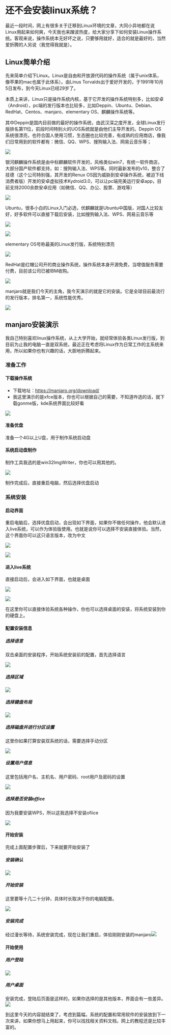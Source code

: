 # 还不会安装linux系统？

最近一段时间，网上有很多关于迁移到Linux环境的文章，大同小异地都在说Linux用起来如何爽，今天我也来蹭波热度，给大家分享下如何安装Linux操作系统。客观来说，操作系统本无好坏之说，只要够用就好，适合的就是最好的，当然爱折腾的人另说（我觉得我就是）。

## Linux简单介绍

先来简单介绍下Linux。Linux是自由和开放源代码的操作系统（属于unix体系，像苹果的mac也属于此体系）。由Linus Torvalds出于爱好开发的，于1991年10月5日发布，到今天Linux已经29岁了。

本质上来讲，Linux只是操作系统内核，基于它开发的操作系统特别多，比如安卓（Android），pc端的发行版本也比较多，比如Deppin、Ubuntu、Debian、RedHat、Centos、manjaro、elementary OS、麒麟操作系统等。

其中Deppin是国内目前做的最好的操作系统，由武汉深之度开发，全球Linux发行版排名第11位，前段时间特别火的UOS系统就是由他们主导开发的。Deppin OS系统很漂亮，也符合国人使用习惯，生态圈也比较完善，有成熟的应用商店，像我们日常用到的软件都有：微信、QQ、WPS、搜狗输入法、网易云音乐等；

![](https://gitee.com/sysker/picBed/raw/master/images/20200829102320.png)

银河麒麟操作系统是由中标麒麟软件开发的，风格类似win7，有统一软件商店，大部分国产软件都支持，如：搜狗输入法、WPS等。同时最新发布的v10，整合了技德（这个公司特别强，其开发的Renux OS因为威胁到安卓操作系统，被迫下线消费者版）开发的安卓虚拟技术Kydroid3.0，可以让pc端完美运行安卓app，目前支持2000余款安卓应用（如微信、QQ、办公、股票、游戏等）

![](https://gitee.com/sysker/picBed/raw/master/images/20200829101820.png)

Ubuntu，很多小白的Linux入门必选，优麒麟就是Ubuntu中国版，对国人比较友好，好多软件可以直接下载后安装，比如搜狗输入法、WPS、网易云音乐等

![](https://gitee.com/sysker/picBed/raw/master/images/c404705c-video-youtube.jpg)

![](https://gitee.com/sysker/picBed/raw/master/images/qilin-4k.png)

elementary OS号称最美的Linux发行版，系统特别漂亮

![](https://gitee.com/sysker/picBed/raw/master/images/desktop.jpg)

RedHat是红帽公司开的商业操作系统，操作系统本身开源免费，当增值服务需要付费，目前该公司已被IBM收购。

![](https://gitee.com/sysker/picBed/raw/master/images/20200829101940.png)

manjaro就是我们今天的主角，我今天演示的就是它的安装。它是全球目前最流行的发行版本，排名第一，系统性能优秀。

![](https://gitee.com/sysker/picBed/raw/master/images/13.png)

## manjaro安装演示

我自己特别喜欢linux操作系统，从上大学开始，就经常体验各类Linux发行版，到目前为止我的电脑一直是双系统，最近正在考虑将Linux作为日常工作的主系统来用，所以如果你也有兴趣的话，大胆地折腾起来。

### 准备工作

#### 下载操作系统

- 下载地址：https://manjaro.org/download/
- 我这里演示的是xfce版本，你也可以根据自己的需要，不知道咋选的话，就下载gonme版，kde系统界面比较好看

![](https://gitee.com/sysker/picBed/raw/master/images/20200829102713.png)

#### 准备优盘

准备一个4G以上U盘，用于制作系统启动盘

#### 系统启动盘制作

制作工具我选的是win32ImgWriter，你也可以用其他的。

![](https://gitee.com/sysker/picBed/raw/master/images/20200829103239.png)

制作完成后，直接重启电脑，然后选择优盘启动

### 系统安装

#### 启动界面

重启电脑后，选择优盘启动，会出现如下界面，如果你不做任何操作，他会默认进入live系统，可以作为体验版使用。也就是说你可以选择不安装直接体验。当然，这个界面你可以这只语言版本，改为中文

![](https://gitee.com/sysker/picBed/raw/master/images/1.png)

![](https://gitee.com/sysker/picBed/raw/master/images/2.png)

#### 进入live系统

直接启动后，会进入如下界面，也就是桌面

![](https://gitee.com/sysker/picBed/raw/master/images/3.png)

![](https://gitee.com/sysker/picBed/raw/master/images/4.png)

在这里你可以直接体验系统各种操作，你也可以选择桌面的安装，将系统安装到你的硬盘上。

#### 配置安装信息

##### 选择语言

双击桌面的安装程序，开始系统安装前的配置，首先选择语言

![](https://gitee.com/sysker/picBed/raw/master/images/5.png)



##### 选择区域

![](https://gitee.com/sysker/picBed/raw/master/images/6.png)



##### 选择键盘布局

![](https://gitee.com/sysker/picBed/raw/master/images/7.png)



##### 选择磁盘并进行分区设置

这里你如果打算安装双系统的话，需要选择手动分区

![](https://gitee.com/sysker/picBed/raw/master/images/8323.png)



##### 设置用户信息

这里包括用户名、主机名、用户密码、root用户及密码的设置

![](https://gitee.com/sysker/picBed/raw/master/images/9.png)



##### 选择是否安装office

因为我要安装WPS，所以这我选择不安装ofiice

![](https://gitee.com/sysker/picBed/raw/master/images/10.png)



#### 开始安装

完成上面配置步骤后，下来就要开始安装了

##### 安装确认

![](https://gitee.com/sysker/picBed/raw/master/images/11.png)



##### 开始安装

这里要等十几二十分钟，具体时长取决于你的电脑配置。

![](https://gitee.com/sysker/picBed/raw/master/images/12.png)



##### 安装完成

经过漫长等待，系统安装完成，现在让我们重启，体验刚刚安装的manjaro![](https://gitee.com/sysker/picBed/raw/master/images/14.png)

#### 开始使用

##### 用户登陆

![](https://gitee.com/sysker/picBed/raw/master/images/15.png)



##### 用户桌面

安装完成，登陆后页面是这样的，如果你选择的是其他版本，界面会有一些差异。![](https://gitee.com/sysker/picBed/raw/master/images/16.png)



到这里今天的内容就结束了，考虑到篇幅，系统的配置和常用软件的安装放到下一次来讲，如果你想马上用起来，你可以找找相关资料文档，网上的教程还是比较丰富的。

